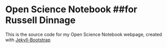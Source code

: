 # Open Science Notebook ##for Russell Dinnage

This is the source code for my Open Science Notebook webpage, created with [Jekyll-Bootstrap](http://jekyllbootstrap.com)